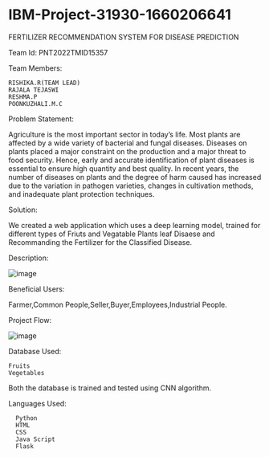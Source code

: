 # IBM-Project-31930-1660206641
FERTILIZER RECOMMENDATION SYSTEM FOR DISEASE PREDICTION

Team Id: PNT2022TMID15357

Team Members:

    RISHIKA.R(TEAM LEAD)
    RAJALA TEJASWI
    RESHMA.P
    POONKUZHALI.M.C

Problem Statement:

   Agriculture is the most important sector in today’s life. Most plants are affected by a wide variety of bacterial and fungal diseases. Diseases on plants placed a major constraint on the production and a major threat to food security. Hence, early and accurate identification of plant diseases is essential to ensure high quantity and best quality. In recent years, the number of diseases on plants and the degree of harm caused has increased due to the variation in pathogen varieties, changes in cultivation methods, and inadequate plant protection techniques.

Solution:

  We created a web application which uses a deep learning model, trained for different types of Friuts and Vegatable Plants leaf Disaese and Recommanding the Fertilizer for the Classified Disease.
  
 Description:
 
![image](https://user-images.githubusercontent.com/66688092/203695960-a9ca7884-82fd-40c1-bc06-58c92312f042.png)

Beneficial Users:

Farmer,Common People,Seller,Buyer,Employees,Industrial People.

Project Flow:

![image](https://user-images.githubusercontent.com/66688092/203699123-4a9219fe-81d3-4860-8e24-458cb71e3228.png)



Database Used:

    Fruits
    Vegetables
 Both the database is trained and tested using CNN algorithm.
 
 Languages Used:
      
      Python
      HTML
      CSS
      Java Script
      Flask
 
 
 
 
 
 



